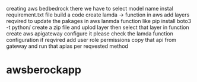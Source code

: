 creating aws bedbedrock there we have to select model name
instal requirement.txt file
build a code
create lamda -> function in aws
add layers reqvired to update the pakages in aws lanmda function
like pip install boto3 -t python/ 
create a zip file and uplod layer then select that layer in function
create aws apigateway
configure it 
please check the lamda function configuration if reqvired add user role permissions 
copy that api from gateway and run that apias per reqvested method

# awsberockapp
